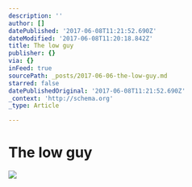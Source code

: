 ```yaml
---
description: ''
author: []
datePublished: '2017-06-08T11:21:52.690Z'
dateModified: '2017-06-08T11:20:18.842Z'
title: The low guy
publisher: {}
via: {}
inFeed: true
sourcePath: _posts/2017-06-06-the-low-guy.md
starred: false
datePublishedOriginal: '2017-06-08T11:21:52.690Z'
_context: 'http://schema.org'
_type: Article

---
```

# The low guy
![](https://the-grid-user-content.s3-us-west-2.amazonaws.com/b063cdcf-068e-409c-94f2-0bab771bcaef.jpg)